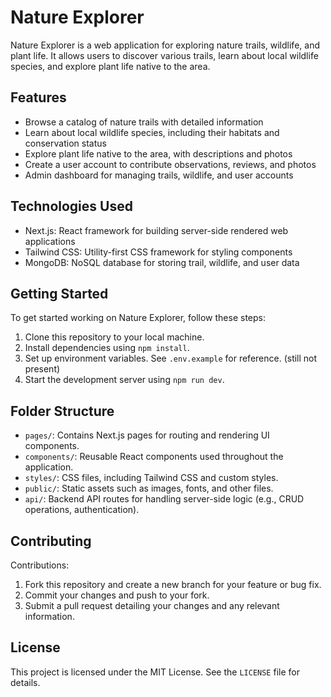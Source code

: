 # Nature Explorer

Nature Explorer is a web application for exploring nature trails, wildlife, and plant life. It allows users to discover various trails, learn about local wildlife species, and explore plant life native to the area.

## Features

- Browse a catalog of nature trails with detailed information
- Learn about local wildlife species, including their habitats and conservation status
- Explore plant life native to the area, with descriptions and photos
- Create a user account to contribute observations, reviews, and photos
- Admin dashboard for managing trails, wildlife, and user accounts

## Technologies Used

- Next.js: React framework for building server-side rendered web applications
- Tailwind CSS: Utility-first CSS framework for styling components
- MongoDB: NoSQL database for storing trail, wildlife, and user data

## Getting Started

To get started working on Nature Explorer, follow these steps:

1. Clone this repository to your local machine.
2. Install dependencies using `npm install`.
3. Set up environment variables. See `.env.example` for reference. (still not present)
4. Start the development server using `npm run dev`.

## Folder Structure

- `pages/`: Contains Next.js pages for routing and rendering UI components.
- `components/`: Reusable React components used throughout the application.
- `styles/`: CSS files, including Tailwind CSS and custom styles.
- `public/`: Static assets such as images, fonts, and other files.
- `api/`: Backend API routes for handling server-side logic (e.g., CRUD operations, authentication).

## Contributing

Contributions:

1. Fork this repository and create a new branch for your feature or bug fix.
2. Commit your changes and push to your fork.
3. Submit a pull request detailing your changes and any relevant information.

## License

This project is licensed under the MIT License. See the `LICENSE` file for details.

